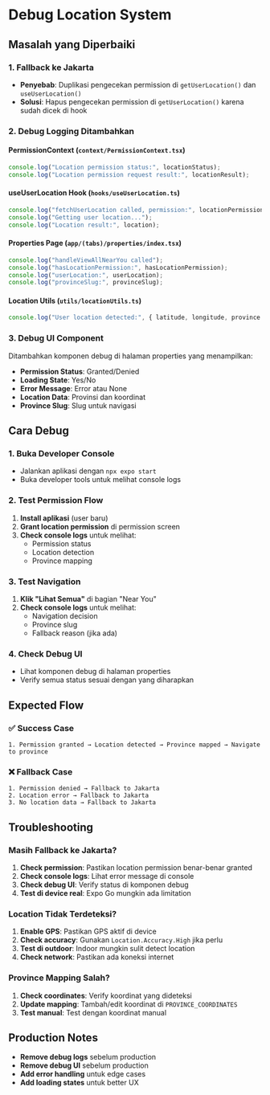 # Debug Location System

## Masalah yang Diperbaiki

### 1. **Fallback ke Jakarta**

- **Penyebab**: Duplikasi pengecekan permission di `getUserLocation()` dan `useUserLocation()`
- **Solusi**: Hapus pengecekan permission di `getUserLocation()` karena sudah dicek di hook

### 2. **Debug Logging Ditambahkan**

#### PermissionContext (`context/PermissionContext.tsx`)

```typescript
console.log("Location permission status:", locationStatus);
console.log("Location permission request result:", locationResult);
```

#### useUserLocation Hook (`hooks/useUserLocation.ts`)

```typescript
console.log("fetchUserLocation called, permission:", locationPermission);
console.log("Getting user location...");
console.log("Location result:", location);
```

#### Properties Page (`app/(tabs)/properties/index.tsx`)

```typescript
console.log("handleViewAllNearYou called");
console.log("hasLocationPermission:", hasLocationPermission);
console.log("userLocation:", userLocation);
console.log("provinceSlug:", provinceSlug);
```

#### Location Utils (`utils/locationUtils.ts`)

```typescript
console.log("User location detected:", { latitude, longitude, province });
```

### 3. **Debug UI Component**

Ditambahkan komponen debug di halaman properties yang menampilkan:

- **Permission Status**: Granted/Denied
- **Loading State**: Yes/No
- **Error Message**: Error atau None
- **Location Data**: Provinsi dan koordinat
- **Province Slug**: Slug untuk navigasi

## Cara Debug

### 1. **Buka Developer Console**

- Jalankan aplikasi dengan `npx expo start`
- Buka developer tools untuk melihat console logs

### 2. **Test Permission Flow**

1. **Install aplikasi** (user baru)
2. **Grant location permission** di permission screen
3. **Check console logs** untuk melihat:
   - Permission status
   - Location detection
   - Province mapping

### 3. **Test Navigation**

1. **Klik "Lihat Semua"** di bagian "Near You"
2. **Check console logs** untuk melihat:
   - Navigation decision
   - Province slug
   - Fallback reason (jika ada)

### 4. **Check Debug UI**

- Lihat komponen debug di halaman properties
- Verify semua status sesuai dengan yang diharapkan

## Expected Flow

### ✅ **Success Case**

```
1. Permission granted → Location detected → Province mapped → Navigate to province
```

### ❌ **Fallback Case**

```
1. Permission denied → Fallback to Jakarta
2. Location error → Fallback to Jakarta
3. No location data → Fallback to Jakarta
```

## Troubleshooting

### **Masih Fallback ke Jakarta?**

1. **Check permission**: Pastikan location permission benar-benar granted
2. **Check console logs**: Lihat error message di console
3. **Check debug UI**: Verify status di komponen debug
4. **Test di device real**: Expo Go mungkin ada limitation

### **Location Tidak Terdeteksi?**

1. **Enable GPS**: Pastikan GPS aktif di device
2. **Check accuracy**: Gunakan `Location.Accuracy.High` jika perlu
3. **Test di outdoor**: Indoor mungkin sulit detect location
4. **Check network**: Pastikan ada koneksi internet

### **Province Mapping Salah?**

1. **Check coordinates**: Verify koordinat yang dideteksi
2. **Update mapping**: Tambah/edit koordinat di `PROVINCE_COORDINATES`
3. **Test manual**: Test dengan koordinat manual

## Production Notes

- **Remove debug logs** sebelum production
- **Remove debug UI** sebelum production
- **Add error handling** untuk edge cases
- **Add loading states** untuk better UX
